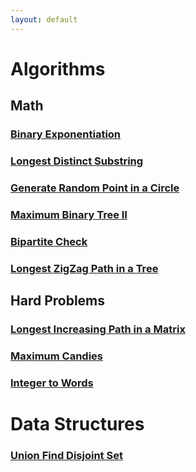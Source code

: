 ```yaml
---
layout: default
---
```


# Algorithms

## Math
### [Binary Exponentiation](./pages/binary_exponentiation.html)

### [Longest Distinct Substring](./pages/longest_distinct_substring.html)

### [Generate Random Point in a Circle](./pages/random_point_in_circle.html)

### [Maximum Binary Tree II](./pages/max_binary_tree_2.html)

### [Bipartite Check](./pages/possible_bipartition.html)

### [Longest ZigZag Path in a Tree](./pages/longest_zigzag_path.html)

## Hard Problems
### [Longest Increasing Path in a Matrix](./pages/longest_path_matrix.html)

### [Maximum Candies](./pages/max_candies.html)

### [Integer to Words](./pages/int_to_words.html)

# Data Structures
### [Union Find Disjoint Set](./pages/ufds.html)
